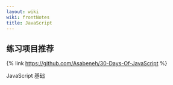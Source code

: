```yaml
---
layout: wiki
wiki: frontNotes
title: JavaScript
---
```


## 练习项目推荐

{% link https://github.com/Asabeneh/30-Days-Of-JavaScript %}

JavaScript 基础
